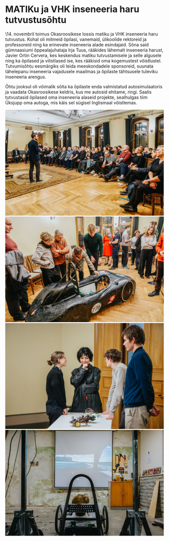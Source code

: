 # MATIKu ja VHK inseneeria haru tutvustusõhtu

\14. novembril toimus Okasroosikese lossis matiku ja VHK inseneeria haru tutvustus. Kohal oli mitmeid õpilasi, vanemaid, ülikoolide rektoreid ja professoreid ning ka erinevate inseneeria alade esindajaid. Sõna said gümnaasiumi õppealajuhataja Irja Tuus, rääkides lähemalt inseneeria harust, Javier Ortin Cervera, kes keskendus matiku tutvustamisele ja selle algusele ning ka õpilased ja vilistlased ise, kes rääkisid oma kogemustest võistlustel. Tutvumisõhtu eesmärgiks oli leida meeskondadele sponsoreid, suunata tähelepanu inseneeria vajadusele maailmas ja õpilaste tähtsusele tuleviku inseneeria arengus.

Õhtu jooksul oli võimalik sõita ka õpilaste enda valmistatud autosimulaatoris ja vaadata Okasroosikese keldris, kus me autosid ehitame, ringi.
Saalis tutvustasid õpilased oma inseneeria alaseid projekte, sealhulgas tiim Üksjupp oma autoga, mis käis sel sügisel Inglismaal võistlemas.

![MATIKu tutvustus](/assets/blog/matik_tutvustus_1.jpg)
![MATIKu tutvustus](/assets/blog/matik_tutvustus_2.jpg)
![MATIKu tutvustus](/assets/blog/matik_tutvustus_3.jpg)
![MATIKu tutvustus](/assets/blog/matik_tutvustus_4.jpg)